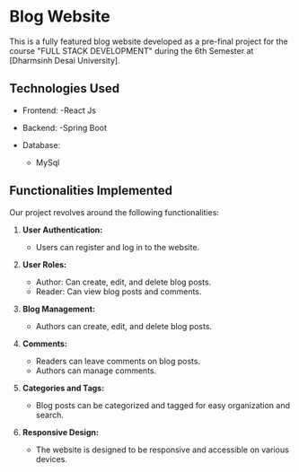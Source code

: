 # Blog Website

This is a fully featured blog website developed as a pre-final project for the course "FULL STACK DEVELOPMENT" during the 6th Semester at [Dharmsinh Desai University].

## Technologies Used

- Frontend:
  -React Js

- Backend:
  -Spring Boot

- Database:
  - MySql


## Functionalities Implemented

Our project revolves around the following functionalities:

1. **User Authentication:**
   - Users can register and log in to the website.

2. **User Roles:**
   - Author: Can create, edit, and delete blog posts.
   - Reader: Can view blog posts and comments.

3. **Blog Management:**
   - Authors can create, edit, and delete blog posts.

4. **Comments:**
   - Readers can leave comments on blog posts.
   - Authors can manage comments.

5. **Categories and Tags:**
   - Blog posts can be categorized and tagged for easy organization and search.

6. **Responsive Design:**
   - The website is designed to be responsive and accessible on various devices.

